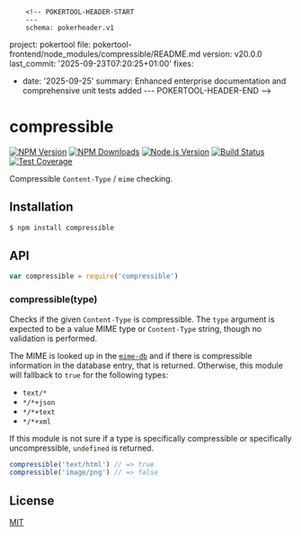         <!-- POKERTOOL-HEADER-START
        ---
        schema: pokerheader.v1
project: pokertool
file: pokertool-frontend/node_modules/compressible/README.md
version: v20.0.0
last_commit: '2025-09-23T07:20:25+01:00'
fixes:
- date: '2025-09-25'
  summary: Enhanced enterprise documentation and comprehensive unit tests added
        ---
        POKERTOOL-HEADER-END -->
# compressible

[![NPM Version][npm-version-image]][npm-url]
[![NPM Downloads][npm-downloads-image]][npm-url]
[![Node.js Version][node-version-image]][node-version-url]
[![Build Status][travis-image]][travis-url]
[![Test Coverage][coveralls-image]][coveralls-url]

Compressible `Content-Type` / `mime` checking.

## Installation

```sh
$ npm install compressible
```

## API

<!-- eslint-disable no-unused-vars -->

```js
var compressible = require('compressible')
```

### compressible(type)

Checks if the given `Content-Type` is compressible. The `type` argument is expected
to be a value MIME type or `Content-Type` string, though no validation is performed.

The MIME is looked up in the [`mime-db`](https://www.npmjs.com/package/mime-db) and
if there is compressible information in the database entry, that is returned. Otherwise,
this module will fallback to `true` for the following types:

  * `text/*`
  * `*/*+json`
  * `*/*+text`
  * `*/*+xml`

If this module is not sure if a type is specifically compressible or specifically
uncompressible, `undefined` is returned.

<!-- eslint-disable no-undef -->

```js
compressible('text/html') // => true
compressible('image/png') // => false
```

## License

[MIT](LICENSE)

[coveralls-image]: https://badgen.net/coveralls/c/github/jshttp/compressible/master
[coveralls-url]: https://coveralls.io/r/jshttp/compressible?branch=master
[node-version-image]: https://badgen.net/npm/node/compressible
[node-version-url]: https://nodejs.org/en/download
[npm-downloads-image]: https://badgen.net/npm/dm/compressible
[npm-url]: https://npmjs.org/package/compressible
[npm-version-image]: https://badgen.net/npm/v/compressible
[travis-image]: https://badgen.net/travis/jshttp/compressible/master
[travis-url]: https://travis-ci.org/jshttp/compressible

